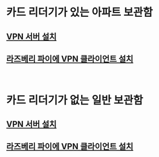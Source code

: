 # __카드 리더기가 있는 아파트 보관함__

## [VPN 서버 설치](https://github.com/networknegineeryong/Softether-VPN-With-Dnsmasq/blob/main/A.%20SoftEther%20VPN%20Server%20With%20CardReader.md)

## [라즈베리 파이에 VPN 클라이언트 설치](https://github.com/networknegineeryong/Softether-VPN-With-Dnsmasq/blob/main/A.SoftEther%20VPN%20Client%20With%20CardReader.md)

&nbsp;

# __카드 리더기가 없는 일반 보관함__

## [VPN 서버 설치](https://github.com/networknegineeryong/Softether-VPN-With-Dnsmasq/blob/main/B.%20SoftEther%20VPN%20Server%20Without%20CardReader.md)

## [라즈베리 파이에 VPN 클라이언트 설치](https://github.com/networknegineeryong/Softether-VPN-With-Dnsmasq/blob/main/B.%20SoftEther%20VPN%20Client%20Without%20CardReader.md)


